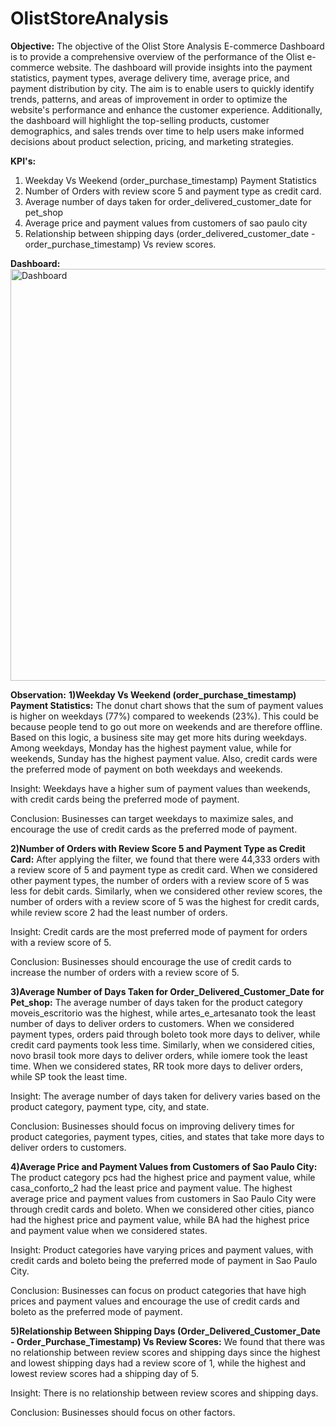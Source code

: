 # OlistStoreAnalysis

**Objective:**
The objective of the Olist Store Analysis E-commerce Dashboard is to provide a comprehensive overview of the performance of the Olist e-commerce website. The dashboard will provide insights into the payment statistics, payment types, average delivery time, average price, and payment distribution by city. The aim is to enable users to quickly identify trends, patterns, and areas of improvement in order to optimize the website's performance and enhance the customer experience. Additionally, the dashboard will highlight the top-selling products, customer demographics, and sales trends over time to help users make informed decisions about product selection, pricing, and marketing strategies.

**KPI's:**
1) Weekday Vs Weekend (order_purchase_timestamp) Payment Statistics
2) Number of Orders with review score 5 and payment type as credit  card.
3) Average number of days taken for order_delivered_customer_date for pet_shop
4) Average price and payment values from customers of sao paulo city
5) Relationship between shipping days (order_delivered_customer_date - order_purchase_timestamp) Vs review scores.

**Dashboard:**
<img width="659" alt="Dashboard" src="https://user-images.githubusercontent.com/112420165/232522528-97a611f4-7c65-4033-ab0c-384a1cec14e3.png">

**Observation:**
**1)Weekday Vs Weekend (order_purchase_timestamp) Payment Statistics:**
The donut chart shows that the sum of payment values is higher on weekdays (77%) compared to weekends (23%). This could be because people tend to go out more on weekends and are therefore offline. Based on this logic, a business site may get more hits during weekdays. Among weekdays, Monday has the highest payment value, while for weekends, Sunday has the highest payment value. Also, credit cards were the preferred mode of payment on both weekdays and weekends.

Insight:
Weekdays have a higher sum of payment values than weekends, with credit cards being the preferred mode of payment.

Conclusion:
Businesses can target weekdays to maximize sales, and encourage the use of credit cards as the preferred mode of payment.

**2)Number of Orders with Review Score 5 and Payment Type as Credit Card:**
After applying the filter, we found that there were 44,333 orders with a review score of 5 and payment type as credit card. When we considered other payment types, the number of orders with a review score of 5 was less for debit cards. Similarly, when we considered other review scores, the number of orders with a review score of 5 was the highest for credit cards, while review score 2 had the least number of orders.

Insight:
Credit cards are the most preferred mode of payment for orders with a review score of 5.

Conclusion:
Businesses should encourage the use of credit cards to increase the number of orders with a review score of 5.

**3)Average Number of Days Taken for Order_Delivered_Customer_Date for Pet_shop:**
The average number of days taken for the product category moveis_escritorio was the highest, while artes_e_artesanato took the least number of days to deliver orders to customers. When we considered payment types, orders paid through boleto took more days to deliver, while credit card payments took less time. Similarly, when we considered cities, novo brasil took more days to deliver orders, while iomere took the least time. When we considered states, RR took more days to deliver orders, while SP took the least time.

Insight:
The average number of days taken for delivery varies based on the product category, payment type, city, and state.

Conclusion:
Businesses should focus on improving delivery times for product categories, payment types, cities, and states that take more days to deliver orders to customers.

**4)Average Price and Payment Values from Customers of Sao Paulo City:**
The product category pcs had the highest price and payment value, while casa_conforto_2 had the least price and payment value. The highest average price and payment values from customers in Sao Paulo City were through credit cards and boleto. When we considered other cities, pianco had the highest price and payment value, while BA had the highest price and payment value when we considered states.

Insight:
Product categories have varying prices and payment values, with credit cards and boleto being the preferred mode of payment in Sao Paulo City.

Conclusion:
Businesses can focus on product categories that have high prices and payment values and encourage the use of credit cards and boleto as the preferred mode of payment.

**5)Relationship Between Shipping Days (Order_Delivered_Customer_Date - Order_Purchase_Timestamp) Vs Review Scores:**
We found that there was no relationship between review scores and shipping days since the highest and lowest shipping days had a review score of 1, while the highest and lowest review scores had a shipping day of 5.

Insight:
There is no relationship between review scores and shipping days.

Conclusion:
Businesses should focus on other factors.

